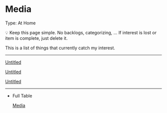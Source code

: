 # Media

Type: At Home

<aside>
💡 Keep this page simple. 
No backlogs, categorizing, … 
If interest is lost or item is complete, just delete it. 

This is a list of things that currently catch my interest.

</aside>

---

[Untitled](Untitled%200d08ce10df98444dbf8e6f9ab1bf710d.csv)

[Untitled](Untitled%20e7e6bf4956c94eb2b2fd0bd1f0ddcc86.csv)

[Untitled](Untitled%2018acb10d13764ed99e3b1e503eb8be31.csv)

---

- Full Table
    
    [Media](Media%20a2dd251ff1004afebe9b93a02da39208.csv)